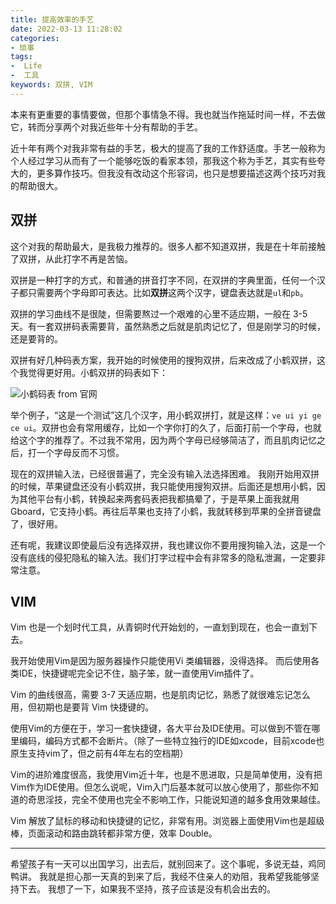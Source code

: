 ```yaml
---
title: 提高效率的手艺
date: 2022-03-13 11:28:02 
categories:
- 琐事
tags:
-  Life
-  工具
keywords: 双拼, VIM
---
```


本来有更重要的事情要做，但那个事情急不得。我也就当作拖延时间一样，不去做它，转而分享两个对我近些年十分有帮助的手艺。

近十年有两个对我非常有益的手艺，极大的提高了我的工作舒适度。手艺一般称为个人经过学习从而有了一个能够吃饭的看家本领，那我这个称为手艺，其实有些夸大的，更多算作技巧。但我没有改动这个形容词，也只是想要描述这两个技巧对我的帮助很大。

## 双拼

这个对我的帮助最大，是我极力推荐的。很多人都不知道双拼，我是在十年前接触了双拼，从此打字不再是苦恼。

双拼是一种打字的方式，和普通的拼音打字不同，在双拼的字典里面，任何一个汉子都只需要两个字母即可表达。比如**双拼**这两个汉字，键盘表达就是`ul`和`pb`。

<!-- more -->

双拼的学习曲线不是很陡，但需要熬过一个艰难的心里不适应期，一般在 3-5 天。有一套双拼码表需要背，虽然熟悉之后就是肌肉记忆了，但是刚学习的时候，还是要背的。

双拼有好几种码表方案，我开始的时候使用的搜狗双拼，后来改成了小鹤双拼，这个我觉得更好用。小鹤双拼的码表如下：

![小鹤码表 from 官网](https://s1.ax1x.com/2022/03/13/bqNkKP.png)

举个例子，“这是一个测试”这几个汉字，用小鹤双拼打，就是这样：`ve ui yi ge ce ui`。双拼也会有常用缓存，比如一个字你打的久了，后面打前一个字母，也就给这个字的推荐了。不过我不常用，因为两个字母已经够简洁了，而且肌肉记忆之后，打一个字母反而不习惯。

现在的双拼输入法，已经很普遍了，完全没有输入法选择困难。
我刚开始用双拼的时候，苹果键盘还没有小鹤双拼，我只能使用搜狗双拼。后面还是想用小鹤，因为其他平台有小鹤，转换起来两套码表把我都搞晕了，于是苹果上面我就用 Gboard，它支持小鹤。再往后苹果也支持了小鹤，我就转移到苹果的全拼音键盘了，很好用。

还有呢，我建议即使最后没有选择双拼，我也建议你不要用搜狗输入法，这是一个没有底线的侵犯隐私的输入法。我们打字过程中会有非常多的隐私泄漏，一定要非常注意。

## VIM

Vim 也是一个划时代工具，从青铜时代开始划的，一直划到现在，也会一直划下去。

我开始使用Vim是因为服务器操作只能使用Vi 类编辑器，没得选择。
而后使用各类IDE，快捷键呢完全记不住，脑子笨，就一直使用Vim插件了。

Vim 的曲线很高，需要 3-7 天适应期，也是肌肉记忆，熟悉了就很难忘记怎么用，但初期也是要背 Vim 快捷键的。

使用Vim的方便在于，学习一套快捷键，各大平台及IDE使用。可以做到不管在哪里编码，编码方式都不会断片。（除了一些特立独行的IDE如xcode，目前xcode也原生支持vim了，但之前有4年左右的空档期）

Vim的进阶难度很高，我使用Vim近十年，也是不思进取，只是简单使用，没有把Vim作为IDE使用。但怎么说呢，Vim入门后基本就可以放心使用了，那些你不知道的奇思淫技，完全不使用也完全不影响工作，只能说知道的越多食用效果越佳。

Vim 解放了鼠标的移动和快捷键的记忆，非常有用。浏览器上面使用Vim也是超级棒，页面滚动和路由跳转都非常方便，效率 Double。

---

希望孩子有一天可以出国学习，出去后，就别回来了。这个事呢，多说无益，鸡同鸭讲。
我就是担心那一天真的到来了后，我经不住亲人的劝阻，我希望我能够坚持下去。
我想了一下，如果我不坚持，孩子应该是没有机会出去的。